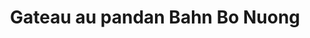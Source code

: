 ---
uuid: 3dda2fab-08f7-4ced-9bd7-b0f3d3806e02
title: Gateau au pandan Bahn Bo Nuong
titleslug: gateau-au-pandan-bahn-bo-nuong_3dda2fab-08f7-4ced-9bd7-b0f3d3806e02
draft: false
layout: recettes
type: dessert
categories:
  - Gateau
regime:
  - vegetarien
  - sans-gluten
  - sans-lactose
region: Asie
cuisson: Oui
temperature: Froid
plate: 100
check: Oui
checkAlwaysOk: false
checkfor: 155
ingredients:
  lof:
    - title: Levure chimique sans gluten
      quantite: 122
      unit: grammes
    - title: Oeuf
      quantite: 66
      unit: unité
    - title: Farine de tapioca
      quantite: 2.2
      unit: Kg
    - title: Farine de riz blanche
      quantite: 450
      unit: grammes
    - title: lait de coco
      quantite: 4.45
      unit: litre
  epices:
    - title: Sel
      quantite: 10
      unit: grammes
    - title: Pandan (extrait de)
      quantite: 50
      unit: ml
  autres: []
preparation: >-


  * Faire chauffer le lait de coco dans une casserole à feu doux sans le faire bouillir, ajouter le sucre et remuer jusqu'à dissolution de celui-ci. Couper le feu.

  * Mélanger l'extrait de pandan au lait de coco sucré.

  * Mélanger la farine de riz à la fécule de tapioca, ajouter la levure, le sel et réserver.

  * Casser les œufs dans un saladier et les battre délicatement en prenant soin de ne pas incorporer d'air. Ajouter ensuite le mélange liquide (lait de coco - sucre - pandan) toujours délicatement et sans incorporer d'air, puis ensuite ajouter le mélange de farine petit à petit (ne pas faire attention aux grumeaux).

  * Préchauffer le four à 180°, huiler les moules à gâteaux et l'enfourner 5 minutes.

  * Verser ensuite le mélange en le filtrant dans une passoire et enfourner pour 45 minutes de cuisson.

  * **Ne pas ouvrir le four durant cette période.**

  * Vérifier ensuite la cuisson à l'aide d'un couteau s'il ressort sec, le gâteau est cuit.

  * Il n'y a plus qu'à le sortir et le laisser reposer une dizaine de minutes avant de le démouler.
publishDate: 2024-05-18T15:58:00.000Z
---